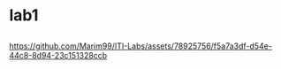 # lab1

## 
https://github.com/Marim99/ITI-Labs/assets/78925756/f5a7a3df-d54e-44c8-8d94-23c151328ccb

